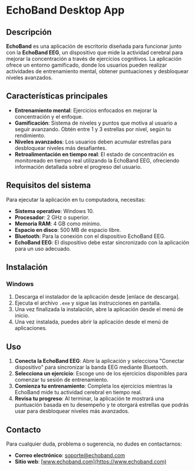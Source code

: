# EchoBand Desktop App

## Descripción

**EchoBand** es una aplicación de escritorio diseñada para funcionar junto con la **EchoBand EEG**, un dispositivo que mide la actividad cerebral para mejorar la concentración a través de ejercicios cognitivos. La aplicación ofrece un entorno gamificado, donde los usuarios pueden realizar actividades de entrenamiento mental, obtener puntuaciones y desbloquear niveles avanzados.

## Características principales

- **Entrenamiento mental**: Ejercicios enfocados en mejorar la concentración y el enfoque.
- **Gamificación**: Sistema de niveles y puntos que motiva al usuario a seguir avanzando. Obtén entre 1 y 3 estrellas por nivel, según tu rendimiento.
- **Niveles avanzados**: Los usuarios deben acumular estrellas para desbloquear niveles más desafiantes.
- **Retroalimentación en tiempo real**: El estado de concentración es monitoreado en tiempo real utilizando la EchoBand EEG, ofreciendo información detallada sobre el progreso del usuario.

## Requisitos del sistema

Para ejecutar la aplicación en tu computadora, necesitas:

- **Sistema operativo**: Windows 10.
- **Procesador**: 2 GHz o superior.
- **Memoria RAM**: 4 GB como mínimo.
- **Espacio en disco**: 500 MB de espacio libre.
- **Bluetooth**: Para la conexión con el dispositivo EchoBand EEG.
- **EchoBand EEG**: El dispositivo debe estar sincronizado con la aplicación para un uso adecuado.

## Instalación

### Windows

1. Descarga el instalador de la aplicación desde [enlace de descarga].
2. Ejecuta el archivo `.exe` y sigue las instrucciones en pantalla.
3. Una vez finalizada la instalación, abre la aplicación desde el menú de inicio.
4. Una vez instalada, puedes abrir la aplicación desde el menú de aplicaciones.

## Uso

1. **Conecta la EchoBand EEG**: Abre la aplicación y selecciona "Conectar dispositivo" para sincronizar la banda EEG mediante Bluetooth.
2. **Selecciona un ejercicio**: Escoge uno de los ejercicios disponibles para comenzar tu sesión de entrenamiento.
3. **Comienza tu entrenamiento**: Completa los ejercicios mientras la EchoBand mide tu actividad cerebral en tiempo real.
4. **Revisa tu progreso**: Al terminar, la aplicación te mostrará una puntuación basada en tu desempeño y te otorgará estrellas que podrás usar para desbloquear niveles más avanzados.


## Contacto

Para cualquier duda, problema o sugerencia, no dudes en contactarnos:

- **Correo electrónico**: soporte@echoband.com
- **Sitio web**: [www.echoband.com](https://www.echoband.com)
